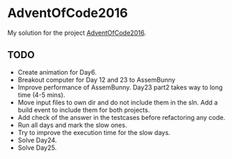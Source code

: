 # AdventOfCode2016
My solution for the project [AdventOfCode2016](http://adventofcode.com/).

## TODO
* Create animation for Day6.
* Breakout computer for Day 12 and 23 to AssemBunny
* Improve performance of AssemBunny. Day23 part2 takes way to long time (4-5 mins).
* Move input files to own dir and do not include them in the sln. Add a build event to include them for both projects.
* Add check of the answer in the testcases before refactoring any code.
* Run all days and mark the slow ones.
* Try to improve the execution time for the slow days.
* Solve Day24.
* Solve Day25.
